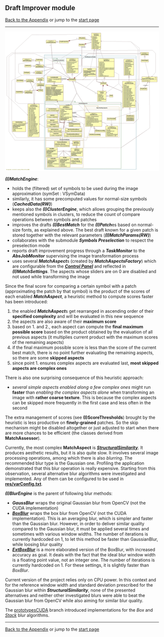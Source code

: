 ## Draft Improver module

[Back to the Appendix](../appendix.md) or jump to the [start page](../../../../ReadMe.md)

-------
![](DraftImprover_classes.jpg)<br>

_**(I)MatchEngine**_:

- holds the (filtered) set of symbols to be used during the image approximation (symSet : VSymData)
- similarly, it has some precomputed values for normal-size symbols (_**CachedData(RW)**_)
- keeps also the _**(I)ClusterEngine**_, which allows grouping the previously mentioned symbols in clusters, to reduce the count of compare operations between symbols and patches
- improves the drafts _**(I)BestMatch**_ for the <b><i>(I)Patch</i></b>es based on normal-size fonts, as explained above. The best draft known for a given patch is stored together with the relevant parameters (_**(I)MatchParams(RW)**_)
- collaborates with the submodule _**Symbols Preselection**_ to respect the preselection mode
- reports draft improvement progress through a _**TaskMonitor**_ to the _**AbsJobMonitor**_ supervising the image transformation process
- uses several <b><i>MatchAspect</i></b>s (created by _**MatchAspectsFactory**_) which are configurable from the [_**Control Panel**_][CtrlPanel] and reflected in _**(I)MatchSettings**_. The aspects whose sliders are on 0 are disabled and not used while transforming the image

Since the final score for comparing a certain symbol with a patch (approximating the patch by that symbol) is the product of the scores of each enabled ***MatchAspect***, a heuristic method to compute scores faster has been introduced:

1. the enabled <b><i>MatchAspect</i></b>s get rearranged in ascending order of their **specified complexity** and will be evaluated in this new sequence
2. the aspects are also aware of their **maximum score**
3. based on 1. and 2., each aspect can compute the **final maximum possible score** based on the product obtained by the evaluation of all previous aspects (it multiplies current product with the maximum scores of the remaining aspects)
4. if the final maximum possible score is less than the score of the current best match, there is no point further evaluating the remaining aspects, so there are some **skipped aspects**
5. since point 1. ensures complex aspects are evaluated last, **most skipped aspects are complex ones**

There is also one surprising consequence of this heuristic approach:

- *several simple aspects enabled along a few complex ones* might run **faster** than *enabling the complex aspects alone* when transforming an image with **rather coarse texture**. This is because the complex aspects can be skipped more frequently in the first case and less often in the second

The extra management of scores (see **(I)ScoreThresholds**) brought by the heuristic is less productive on **finely-grained** patches. So the skip mechanism might be disabled altogether or just adjusted to start when there are more chances to be efficient (the classes derived from **MatchAssessor**).

Currently, the most complex **MatchAspect** is [***StructuralSimilarity***][Structural Similarity]. It produces aesthetic results, but it is also quite slow. It involves several image processing operations, among which there is also *blurring*. The recommended blur type is the Gaussian one. Profiling the application demonstrated that this blur operation is really expensive. Starting from this observation, several alternative blur algorithms were investigated and implemented. Any of them can be configured to be used in [**res/varConfig.txt**][varConfig].<br>

_**(I)BlurEngine**_ is the parent of following blur methods:

- _**GaussBlur**_ wraps the original Gaussian blur from OpenCV (not the CUDA implementation)
- [_**BoxBlur**_][BoxBlur] wraps the box blur from OpenCV (not the CUDA implementation). This is an averaging blur, which is simpler and faster than the Gaussian blur. However, in order to deliver similar quality compared to the Gaussian blur, it must be applied several times and sometimes with various window widths. The number of iterations is currently hardcoded on 1, to let this method be faster than GaussianBlur, while loosing blur quality
- [_**ExtBoxBlur**_][ExtBoxBlur] is a more elaborated version of the BoxBlur, with increased accuracy as goal. It deals with the fact that the ideal blur window width is a floating point value, not an integer one. The number of iterations is currently hardcoded on 1. For these settings, it is slightly faster than *BoxBlur*.

Current version of the project relies only on CPU power. In this context and for the reference window width and standard deviation prescribed for the Gaussian blur within ***StructuralSimilarity***, none of the presented alternatives and neither other investigated blurs were able to beat the Gaussian blur from OpenCV while also aiming for similar blur quality.

The [prototypesCUDA](../../../../../prototypesCUDA/ReadMe.md) branch introduced implementations for the *Box* and [*Stack*][StackBlurWithCUDA] blur algorithms.<br>

-------
[Back to the Appendix](../appendix.md) or jump to the [start page](../../../../ReadMe.md)

[varConfig]:../../../../res/varConfig.txt
[CtrlPanel]:../../CtrlPanel/CtrlPanel.md
[Structural Similarity]:https://ece.uwaterloo.ca/~z70wang/research/ssim
[BoxBlur]:http://www.web.uwa.edu.au/__data/assets/file/0008/826172/filterdesign.pdf
[ExtBoxBlur]:http://www.mia.uni-saarland.de/Publications/gwosdek-ssvm11.pdf
[StackBlur]:http://www.codeproject.com/Articles/42192/Fast-Image-Blurring-with-CUDA
[StackBlurWithCUDA]:http://home.so-net.net.tw/lioucy